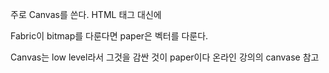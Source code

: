주로 Canvas를 쓴다. HTML 태그 대신에

Fabric이 bitmap를 다룬다면
paper은 벡터를 다룬다.

Canvas는 low level라서 그것을 감싼 것이 paper이다
온라인 강의의 canvase 참고